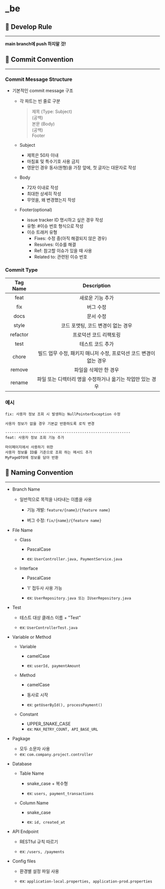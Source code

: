 # _be
## 📝 Develop Rule

---

**main branch에 push 하지말 것!**

## 🚩 Commit Convention

---

### Commit Message Structure

- 기본적인 commit message 구조

  - 각 파트는 빈 줄로 구분

    > 제목 (Type: Subject) <br />
    > (공백) <br />
    > 본문 (Body) <br />
    > (공백) <br />
    > Footer

  - Subject
    - 제목은 50자 이내
    - 마침표 및 특수기호 사용 금지
    - 영문인 경우 동사(원형)을 가장 앞에, 첫 글자는 대문자로 작성
  - Body
    - 72자 이내로 작성
    - 최대한 상세히 작성
    - 무엇을, 왜 변경했는지 작성
  - Footer(optional)
    - issue tracker ID 명시하고 싶은 경우 작성
    - 유형: #이슈 번호 형식으로 작성
    - 이슈 트래커 유형
      - Fixes: 수정 중(아직 해결되지 않은 경우)
      - Resolves: 이슈를 해결
      - Ref: 참고할 이슈가 있을 때 사용
      - Related to: 관련된 이슈 번호

### Commit Type

| Tag Name |                            Description                             |
| :------: | :----------------------------------------------------------------: |
|   feat   |                          새로운 기능 추가                          |
|   fix    |                             버그 수정                              |
|   docs   |                             문서 수정                              |
|  style   |                 코드 포맷팅, 코드 변경이 없는 경우                 |
| refactor |                       프로덕션 코드 리팩토링                       |
|   test   |                          테스트 코드 추가                          |
|  chore   | 빌드 업무 수정, 패키지 매니저 수정, 프로덕션 코드 변경이 없는 경우 |
|  remove  |                       파일을 삭제만 한 경우                        |
|  rename  |     파일 또는 디렉터리 명을 수정하거나 옮기는 작업만 있는 경우     |

### 예시

```
fix: 사용자 정보 조회 시 발생하는 NullPointerException 수정

사용자 정보가 없을 경우 기본값 반환하도록 로직 변경

---------------------------------------------------------
feat: 사용자 정보 조회 기능 추가

마이페이지에서 사용하기 위한
사용자 정보를 ID를 기준으로 조회 하는 메서드 추가
MyPageDTO에 정보를 담아 반환
```

## 🚩 Naming Convention

---

- Branch Name

  - 일반적으로 목적을 나타내는 이름을 사용

    - 기능 개발: `feature/{name}/{feature name}`

    - 버그 수정: `fix/{name}/{feature name}`

- File Name

  - Class

    - PascalCase

    - ex: `UserController.java, PaymentService.java`

  - Interface

    - PascalCase

    - 'I' 접두사 사용 가능

    - ex: `UserRepository.java 또는 IUserRepository.java`

- Test

  - 테스트 대상 클래스 이름 + "Test"

  - ex: `UserControllerTest.java`

- Variable or Method

  - Variable

    - camelCase

    - ex: `userId, paymentAmount`

  - Method

    - camelCase

    - 동사로 시작

    - ex: `getUserById(), processPayment()`

  - Constant
    - UPPER_SNAKE_CASE
    - ex: `MAX_RETRY_COUNT, API_BASE_URL`

- Pagkage

  - 모두 소문자 사용
  - ex: `com.company.project.controller`

- Database

  - Table Name

    - snake_case + 복수형

    - ex: `users, payment_transactions`

  - Column Name

    - snake_case

    - ex: `id, created_at`

- API Endpoint

  - RESTful 규칙 따르기

  - ex: `/users, /payments`

- Config files

  - 환경별 설정 파일 사용

  - ex: `application-local.properties, application-prod.properties`
